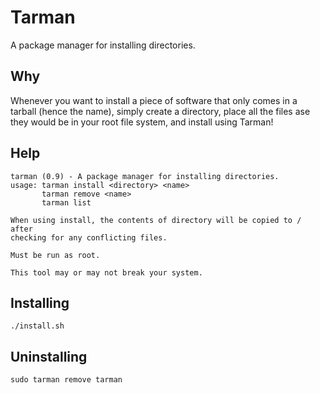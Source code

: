 # Tarman
A package manager for installing directories. 
## Why
Whenever you want to install a piece of software that only comes in a tarball (hence the name), simply create a directory, place all the files ase they would be in your root file system, and install using Tarman!
## Help
```
tarman (0.9) - A package manager for installing directories.
usage: tarman install <directory> <name>
       tarman remove <name>
       tarman list

When using install, the contents of directory will be copied to / after
checking for any conflicting files.

Must be run as root.

This tool may or may not break your system.
```
## Installing
`./install.sh`
## Uninstalling
`sudo tarman remove tarman`
